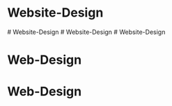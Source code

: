 # Website-Design
#   W e b s i t e - D e s i g n  
 #   W e b s i t e - D e s i g n  
 # Website-Design
# Web-Design
# Web-Design

